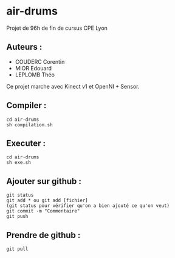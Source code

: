 # air-drums
Projet de 96h de fin de cursus CPE Lyon

## Auteurs :
- COUDERC Corentin
- MIOR Edouard
- LEPLOMB Théo

Ce projet marche avec Kinect v1 et OpenNI + Sensor.

## Compiler : 
```
cd air-drums
sh compilation.sh
```
## Executer :
```
cd air-drums
sh exe.sh
```
## Ajouter sur github :
```
git status
git add * ou git add [fichier]
(git status pour vérifier qu'on a bien ajouté ce qu'on veut)
git commit -m "Commentaire"
git push
```
## Prendre de github :
```
git pull
```
